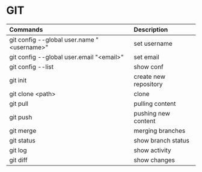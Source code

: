 # GIT

| Commands | Description |
| :--- | :--- |
| git config --global user.name "&lt;username&gt;" | set username |
| git config --global user.email "&lt;email&gt;" | set email |
| git config --list | show conf |
| git init  | create new repository |
| git clone &lt;path&gt; | clone |
| git pull  | pulling content |
| git push  | pushing new content |
| git merge | merging branches |
| git status | show branch status |
| git log | show activity |
| git diff | show changes |

